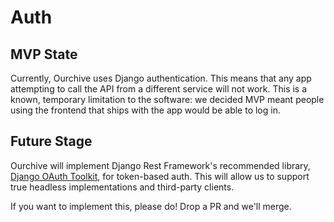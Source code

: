 # Auth

## MVP State

Currently, Ourchive uses Django authentication. This means that any app attempting to call the API from a different service will not work. This is a known, temporary limitation to the software: we decided MVP meant people using the frontend that ships with the app would be able to log in.

## Future Stage

Ourchive will implement Django Rest Framework's recommended library, [Django OAuth Toolkit](https://django-oauth-toolkit.readthedocs.io/en/latest/rest-framework/getting_started.html), for token-based auth. This will allow us to support true headless implementations and third-party clients.

If you want to implement this, please do! Drop a PR and we'll merge.